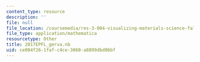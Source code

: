 ```yaml
---
content_type: resource
description: ''
file: null
file_location: /coursemedia/res-3-004-visualizing-materials-science-fall-2017/ce004f261fafc4ce3060a8899dbd06bf_2017EPFL_gerva.nb
file_type: application/mathematica
resourcetype: Other
title: 2017EPFL_gerva.nb
uid: ce004f26-1faf-c4ce-3060-a8899dbd06bf
---
```

